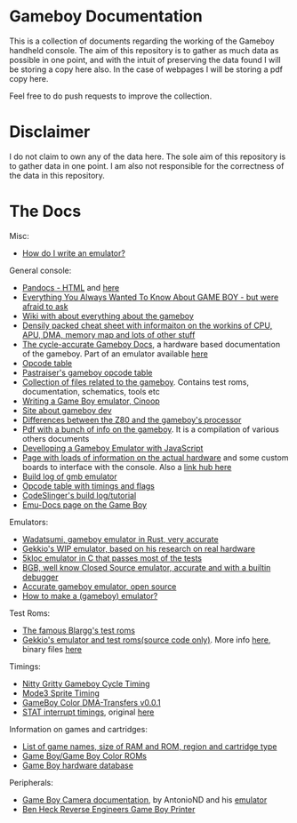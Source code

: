 Gameboy Documentation
=====================

This is a collection of documents regarding the working of the Gameboy handheld console. The aim of this repository
is to gather as much data as possible in one point, and with the intuit of preserving the data found I will be storing a copy here
also. In the case of webpages I will be storing a pdf copy here.


Feel free to do push requests to improve the collection.

Disclaimer
=========

I do not claim to own any of the data here. The sole aim of this repository is to gather data in one point. I am also not responsible
for the correctness of the data in this repository.

The Docs
========

Misc:
 - [How do I write an emulator?](http://www.atarihq.com/danb/files/emu_vol1.txt)

General console:
 - [Pandocs - HTML](http://gbdev.gg8.se/files/docs/mirrors/pandocs.html) and [here](http://gbdev.gg8.se/wiki/articles/Pan_Docs)
 - [Everything You Always Wanted To Know About GAME BOY - but were afraid to ask](http://www.emulatronia.com/doctec/consolas/gameboy/gameboy.txt)
 - [Wiki with about everything about the gameboy](http://gbdev.gg8.se/wiki)
 - [Densily packed cheat sheet with informaiton on the workins of CPU, APU, DMA, memory map and lots of other stuff](http://gbdev.gg8.se/files/docs/GBCribSheet000129.pdf)
 - [The cycle-accurate Gameboy Docs](https://github.com/AntonioND/giibiiadvance/raw/master/docs/TCAGBD.pdf), a hardware based documentation of the gameboy. Part of an emulator available [here](https://github.com/AntonioND/giibiiadvance)
 - [Opcode table](http://goldencrystal.free.fr/GBZ80Opcodes.pdf)
 - [Pastraiser's gameboy opcode table](www.pastraiser.com/cpu/gameboy/gameboy_opcodes.html)
 - [Collection of files related to the gameboy](http://gbdev.gg8.se/files/). Contains test roms, documentation, schematics, tools etc
 - [Writing a Game Boy emulator, Cinoop](https://cturt.github.io/cinoop.html)
 - [Site about gameboy dev](http://www.devrs.com/gb/)
 - [Differences between the Z80 and the gameboy's processor](http://www.z80.info/z80gboy.txt)
 - [Pdf with a bunch of info on the gameboy](http://meatfighter.com/gameboy/TheNintendoGameboy.pdf). It is a compilation of various others documents
 - [Develloping a Gameboy Emulator with JavaScript](http://imrannazar.com/GameBoy-Emulation-in-JavaScript:-The-CPU)
 - [Page with loads of information on the actual hardware](http://verhoeven272.nl/fruttenboel/Gameboy/index.html) and some custom boards to interface with the console. Also a [link hub here](http://verhoeven272.nl/fruttenboel/Gameboy/GBlinks.html)
 - [Build log of gmb emulator](https://realboyemulator.wordpress.com/2013/01/01/the-nintendo-game-boy-1/)
 - [Opcode table with timings and flags](http://www.devrs.com/gb/files/opcodes.html)
 - [CodeSlinger's build log/tutorial](http://www.codeslinger.co.uk/pages/projects/gameboy.html)
 - [Emu-Docs page on the Game Boy](https://emu-docs.org/?page=Game%20Boy)

Emulators:
 - [Wadatsumi, gameboy emulator in Rust, very accurate](https://github.com/mehcode/wadatsumi)
 - [Gekkio's WIP emulator, based on his research on real hardware](https://github.com/Gekkio/mooneye-gb)
 - [5kloc emulator in C that passes most of the tests](https://github.com/binji/binjgb)
 - [BGB, well know Closed Source emulator, accurate and with a builtin debugger](http://bgb.bircd.org/)
 - [Accurate gameboy emulator, open source](https://github.com/sinamas/gambatte)
 - [How to make a (gameboy) emulator?](https://www.cl.cam.ac.uk/~pv273/slides/emulation.pdf)

Test Roms:
 - [The famous Blargg's test roms](http://gbdev.gg8.se/files/roms/blargg-gb-tests/)
 - [Gekkio's emulator and test roms(source code only)](https://github.com/Gekkio/mooneye-gb). More info [here](https://gekkio.fi/blog/2015-01-13-mooneye-gb-a-gameboy-emulator-written-in-rust.html), binary files [here](https://gekkio.fi/files/mooneye-gb/nightly/tests/)

Timings:
 - [Nitty Gritty Gameboy Cycle Timing](http://blog.kevtris.org/blogfiles/Nitty%20Gritty%20Gameboy%20VRAM%20Timing.txt)
 - [Mode3 Sprite Timing](https://www.reddit.com/r/EmuDev/comments/59pawp/gb_mode3_sprite_timing/)
 - [GameBoy Color DMA-Transfers v0.0.1](http://gameboy.mongenel.com/dmg/gbc_dma_transfers.txt)
 - [STAT interrupt timings](https://gist.github.com/drhelius/33678a2389a5fd0fcaea71eb106dd16c), original [here](http://gameboy.mongenel.com/dmg/istat98.txt)

Information on games and cartridges:
 - [List of game names, size of RAM and ROM, region and cartridge type](http://www.ladecadence.net/trastero/listado%20juegos%20gameboy.html)
 - [Game Boy/Game Boy Color ROMs](http://merwanachibet.net/gameboy-roms.html)
 - [Game Boy hardware database](https://gbhwdb.gekkio.fi/cartridges/)

Peripherals:
 - [Game Boy Camera documentation](http://antoniond_blog.drunkencoders.com/?p=382), by AntonioND and his [emulator](https://github.com/AntonioND/giibiiadvance)
 - [Ben Heck Reverse Engineers Game Boy Printer](https://www.youtube.com/watch?v=43FfJvd-YP4)
